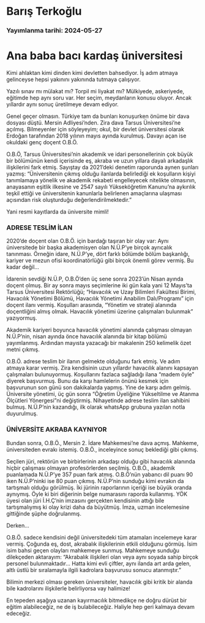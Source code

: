 # Barış Terkoğlu

### Yayımlanma tarihi: 2024-05-27

# Ana baba bacı kardaş üniversitesi

Kimi ahlaktan kimi dinden kimi devletten bahsediyor. İş adım atmaya gelinceyse hepsi yakınını yakınında tutmaya çalışıyor.

Yazılı sınav mı mülakat mı? Torpil mi liyakat mı? Mülkiyede, askeriyede, eğitimde hep aynı soru var. Her seçim, meydanların konusu oluyor. Ancak yıllardır aynı sonuç üretilmeye devam ediyor.

Genel geçer olmasın. Türkiye tam da bunları konuşurken önüme bir dava dosyası düştü. Mersin Adliyesi’nden. Zira dava Tarsus Üniversitesi’ne açılmış. Bilmeyenler için söyleyeyim; okul, bir devlet üniversitesi olarak Erdoğan tarafından 2018 yılının mayıs ayında kurulmuş. Davayı açan ise okuldaki genç doçent O.B.Ö.

O.B.Ö, Tarsus Üniversitesi’nin akademik ve idari personellerinin çok büyük bir bölümünün kendi içerisinde eş, akraba ve uzun yıllara dayalı arkadaşlık ilişkilerini fark etmiş. Sayıştay da 2021’deki denetim raporunda aynen şunları yazmış: “Üniversitenin çıkmış olduğu ilanlarda belirlediği ek koşulların kişiyi tanımlamaya yönelik ve akademik rekabeti engelleyecek nitelikte olmasının, anayasanın eşitlik ilkesine ve 2547 sayılı Yükseköğretim Kanunu’na aykırılık teşkil ettiği ve üniversitenin kanunlarla belirlenen amaçlarına ulaşması açısından risk oluşturduğu değerlendirilmektedir.”

Yani resmi kayıtlarda da üniversite mimli!


### ADRESE TESLİM İLAN

2020’de doçent olan O.B.Ö. için bardağı taşıran bir olay var: Aynı üniversitede bir başka akademisyen olan N.Ü.P’ye birçok ayrıcalık tanınması. Örneğin idare, N.Ü.P’ye, dört farklı bölümde bölüm başkanlığı, kariyer ve mezun ofisi koordinatörlüğü gibi birçok önemli görev vermiş. Bu kadar değil...

İdarenin sevdiği N.Ü.P, O.B.Ö’den üç sene sonra 2023’ün Nisan ayında doçent olmuş. Bir ay sonra mayıs seçimlerine iki gün kala yani 12 Mayıs’ta Tarsus Üniversitesi Rektörlüğü; “Havacılık ve Uzay Bilimleri Fakültesi Birimi, Havacılık Yönetimi Bölümü, Havacılık Yönetimi Anabilim Dalı/Programı” için doçent ilanı vermiş. Koşulları arasında, “Yönetim ve strateji alanında doçentliğini almış olmak. Havacılık yönetimi üzerine çalışmaları bulunmak” yazıyormuş.

Akademik kariyeri boyunca havacılık yönetimi alanında çalışması olmayan N.Ü.P’nin, nisan ayında önce havacılık alanında bir kitap bölümü yayımlanmış. Ardından mayısta yazacağı bir makalenin 250 kelimelik özet metni çıkmış.

O.B.Ö. adrese teslim bir ilanın gelmekte olduğunu fark etmiş. Ve adım atmaya karar vermiş. Zira kendisinin uzun yıllardır havacılık alanını kapsayan çalışmaları bulunuyormuş. Koşullarını fazlaca sağladığı ilana “madem öyle” diyerek başvurmuş. Bunu da karşı hamlelerin önünü kesmek için başvurunun son günü son dakikalarda yapmış. Yine de karşı adım gelmiş. Üniversite yönetimi, üç gün sonra “Öğretim Üyeliğine Yükseltilme ve Atanma Ölçütleri Yönergesi”ni değiştirmiş. Nihayetinde adrese teslim ilan sahibini bulmuş. N.Ü.P’nin kazandığı, ilk olarak whatsApp grubuna yazılan notla duyurulmuş.


### ÜNİVERSİTE AKRABA KAYNIYOR

Bundan sonra, O.B.Ö., Mersin 2. İdare Mahkemesi’ne dava açmış. Mahkeme, üniversiteden evrakı istemiş. O.B.Ö., inceleyince sonuç beklediği gibi çıkmış.

Seçilen jüri, rektörün ve birbirlerinin arkadaşı olduğu gibi havacılık alanında hiçbir çalışması olmayan profesörlerden seçilmiş. O.B.Ö., akademik puanlamada N.Ü.P’ye 357 puan fark atmış. O.B.Ö’nün yabancı dil puanı 90 iken N.Ü.P’ninki ise 80 puan çıkmış. N.Ü.P’nin sunduğu kimi evrakın da tartışmalı olduğu görülmüş. İki jürinin raporlarının içeriği ise büyük oranda aynıymış. Öyle ki biri diğerinin belge numarasını raporda kullanmış. YÖK üyesi olan jüri İ.H.Ç’nin imzasını gerçekten kendisinin attığı bile tartışmalıymış ki olay krizi daha da büyütmüş. İmza, uzman incelemesine gittiğinde şüphe doğrulanmış.

Derken...

O.B.Ö. sadece kendisini değil üniversitedeki tüm atamaları incelemeye karar vermiş. Çoğunda eş, dost, akrabalık ilişkilerinin etkili olduğunu görmüş. İsim isim bahsi geçen olayları mahkemeye sunmuş. Mahkemeye sunduğu dilekçeden aktarayım: “Akrabalık ilişkileri olan veya aynı soyada sahip birçok personel bulunmaktadır... Hatta kimi evli çiftler, aynı ilanda art arda gelen, altlı üstlü bir sıralamayla ilgili kadrolara başvurusu sonucu atanmıştır.”

Bilimin merkezi olması gereken üniversiteler, havacılık gibi kritik bir alanda bile kadrolarını ilişkilerle belirliyorsa vay halimize!

En tepeden aşağıya uzanan kayırmacılık bitmedikçe ne doğru dürüst bir eğitim alabileceğiz, ne de iş bulabileceğiz. Haliyle hep geri kalmaya devam edeceğiz.

